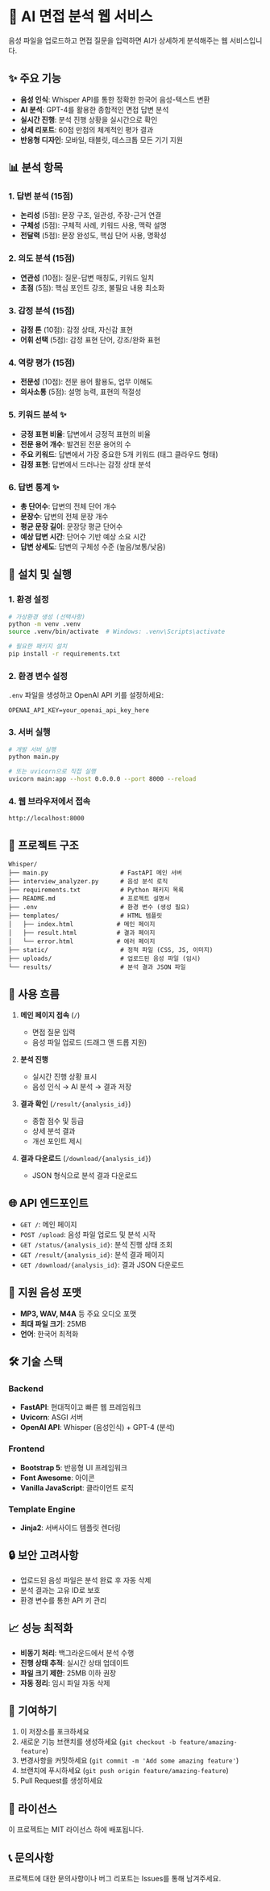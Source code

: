 # 🎤 AI 면접 분석 웹 서비스

음성 파일을 업로드하고 면접 질문을 입력하면 AI가 상세하게 분석해주는 웹 서비스입니다.

## ✨ 주요 기능

- **음성 인식**: Whisper API를 통한 정확한 한국어 음성-텍스트 변환
- **AI 분석**: GPT-4를 활용한 종합적인 면접 답변 분석
- **실시간 진행**: 분석 진행 상황을 실시간으로 확인
- **상세 리포트**: 60점 만점의 체계적인 평가 결과
- **반응형 디자인**: 모바일, 태블릿, 데스크톱 모든 기기 지원

## 📊 분석 항목

### 1. 답변 분석 (15점)
- **논리성** (5점): 문장 구조, 일관성, 주장-근거 연결
- **구체성** (5점): 구체적 사례, 키워드 사용, 맥락 설명
- **전달력** (5점): 문장 완성도, 핵심 단어 사용, 명확성

### 2. 의도 분석 (15점)
- **연관성** (10점): 질문-답변 매칭도, 키워드 일치
- **초점** (5점): 핵심 포인트 강조, 불필요 내용 최소화

### 3. 감정 분석 (15점)
- **감정 톤** (10점): 감정 상태, 자신감 표현
- **어휘 선택** (5점): 감정 표현 단어, 강조/완화 표현

### 4. 역량 평가 (15점)
- **전문성** (10점): 전문 용어 활용도, 업무 이해도
- **의사소통** (5점): 설명 능력, 표현의 적절성

### 5. 키워드 분석 ✨
- **긍정 표현 비율**: 답변에서 긍정적 표현의 비율
- **전문 용어 개수**: 발견된 전문 용어의 수
- **주요 키워드**: 답변에서 가장 중요한 5개 키워드 (태그 클라우드 형태)
- **감정 표현**: 답변에서 드러나는 감정 상태 분석

### 6. 답변 통계 ✨
- **총 단어수**: 답변의 전체 단어 개수
- **문장수**: 답변의 전체 문장 개수  
- **평균 문장 길이**: 문장당 평균 단어수
- **예상 답변 시간**: 단어수 기반 예상 소요 시간
- **답변 상세도**: 답변의 구체성 수준 (높음/보통/낮음)

## 🚀 설치 및 실행

### 1. 환경 설정

```bash
# 가상환경 생성 (선택사항)
python -m venv .venv
source .venv/bin/activate  # Windows: .venv\Scripts\activate

# 필요한 패키지 설치
pip install -r requirements.txt
```

### 2. 환경 변수 설정

`.env` 파일을 생성하고 OpenAI API 키를 설정하세요:

```env
OPENAI_API_KEY=your_openai_api_key_here
```

### 3. 서버 실행

```bash
# 개발 서버 실행
python main.py

# 또는 uvicorn으로 직접 실행
uvicorn main:app --host 0.0.0.0 --port 8000 --reload
```

### 4. 웹 브라우저에서 접속

```
http://localhost:8000
```

## 📁 프로젝트 구조

```
Whisper/
├── main.py                    # FastAPI 메인 서버
├── interview_analyzer.py      # 음성 분석 로직
├── requirements.txt           # Python 패키지 목록
├── README.md                  # 프로젝트 설명서
├── .env                       # 환경 변수 (생성 필요)
├── templates/                 # HTML 템플릿
│   ├── index.html            # 메인 페이지
│   ├── result.html           # 결과 페이지
│   └── error.html            # 에러 페이지
├── static/                    # 정적 파일 (CSS, JS, 이미지)
├── uploads/                   # 업로드된 음성 파일 (임시)
└── results/                   # 분석 결과 JSON 파일
```

## 🔄 사용 흐름

1. **메인 페이지 접속** (`/`)
   - 면접 질문 입력
   - 음성 파일 업로드 (드래그 앤 드롭 지원)

2. **분석 진행**
   - 실시간 진행 상황 표시
   - 음성 인식 → AI 분석 → 결과 저장

3. **결과 확인** (`/result/{analysis_id}`)
   - 종합 점수 및 등급
   - 상세 분석 결과
   - 개선 포인트 제시

4. **결과 다운로드** (`/download/{analysis_id}`)
   - JSON 형식으로 분석 결과 다운로드

## 🌐 API 엔드포인트

- `GET /`: 메인 페이지
- `POST /upload`: 음성 파일 업로드 및 분석 시작
- `GET /status/{analysis_id}`: 분석 진행 상태 조회
- `GET /result/{analysis_id}`: 분석 결과 페이지
- `GET /download/{analysis_id}`: 결과 JSON 다운로드

## 📱 지원 음성 포맷

- **MP3, WAV, M4A** 등 주요 오디오 포맷
- **최대 파일 크기**: 25MB
- **언어**: 한국어 최적화

## 🛠️ 기술 스택

### Backend
- **FastAPI**: 현대적이고 빠른 웹 프레임워크
- **Uvicorn**: ASGI 서버
- **OpenAI API**: Whisper (음성인식) + GPT-4 (분석)

### Frontend
- **Bootstrap 5**: 반응형 UI 프레임워크
- **Font Awesome**: 아이콘
- **Vanilla JavaScript**: 클라이언트 로직

### Template Engine
- **Jinja2**: 서버사이드 템플릿 렌더링

## 🔒 보안 고려사항

- 업로드된 음성 파일은 분석 완료 후 자동 삭제
- 분석 결과는 고유 ID로 보호
- 환경 변수를 통한 API 키 관리

## 📈 성능 최적화

- **비동기 처리**: 백그라운드에서 분석 수행
- **진행 상태 추적**: 실시간 상태 업데이트
- **파일 크기 제한**: 25MB 이하 권장
- **자동 정리**: 임시 파일 자동 삭제

## 🤝 기여하기

1. 이 저장소를 포크하세요
2. 새로운 기능 브랜치를 생성하세요 (`git checkout -b feature/amazing-feature`)
3. 변경사항을 커밋하세요 (`git commit -m 'Add some amazing feature'`)
4. 브랜치에 푸시하세요 (`git push origin feature/amazing-feature`)
5. Pull Request를 생성하세요

## 📄 라이선스

이 프로젝트는 MIT 라이선스 하에 배포됩니다.

## 📞 문의사항

프로젝트에 대한 문의사항이나 버그 리포트는 Issues를 통해 남겨주세요. 